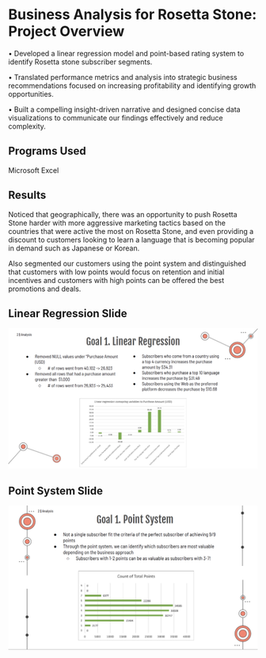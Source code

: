 # Business Analysis for Rosetta Stone: Project Overview 
• Developed a linear regression model and point-based rating system to identify Rosetta stone subscriber segments.

• Translated performance metrics and analysis into strategic business recommendations focused on increasing profitability and identifying growth opportunities.

• Built a compelling insight-driven narrative and designed concise data visualizations to communicate our findings effectively and reduce complexity.

## Programs Used
Microsoft Excel 

## Results
Noticed that geographically, there was an opportunity to push Rosetta Stone harder with more aggressive marketing tactics based on the countries that were active the most on Rosetta Stone, and even providing a discount to customers looking to learn a language that is becoming popular in demand such as Japanese or Korean. 

Also segmented our customers using the point system and distinguished that customers with low points would focus on retention and initial incentives and customers with high points can be offered the best promotions and deals.

## Linear Regression Slide
![](https://github.com/sevesilvestre/BusinessAnalysisRosettaStone/blob/main/images/LinearRegression.png)

## Point System Slide
![](https://github.com/sevesilvestre/BusinessAnalysisRosettaStone/blob/main/images/PointSystem.png)
